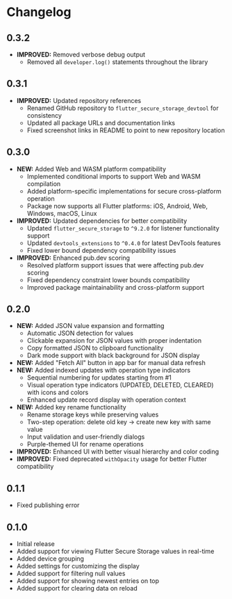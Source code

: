 # Changelog

## 0.3.2

* **IMPROVED:** Removed verbose debug output
  - Removed all `developer.log()` statements throughout the library

## 0.3.1

* **IMPROVED:** Updated repository references
  - Renamed GitHub repository to `flutter_secure_storage_devtool` for consistency
  - Updated all package URLs and documentation links
  - Fixed screenshot links in README to point to new repository location

## 0.3.0

* **NEW:** Added Web and WASM platform compatibility
  - Implemented conditional imports to support Web and WASM compilation
  - Added platform-specific implementations for secure cross-platform operation
  - Package now supports all Flutter platforms: iOS, Android, Web, Windows, macOS, Linux
* **IMPROVED:** Updated dependencies for better compatibility
  - Updated `flutter_secure_storage` to `^9.2.0` for listener functionality support
  - Updated `devtools_extensions` to `^0.4.0` for latest DevTools features
  - Fixed lower bound dependency compatibility issues
* **IMPROVED:** Enhanced pub.dev scoring
  - Resolved platform support issues that were affecting pub.dev scoring
  - Fixed dependency constraint lower bounds compatibility
  - Improved package maintainability and cross-platform support

## 0.2.0

* **NEW:** Added JSON value expansion and formatting
  - Automatic JSON detection for values
  - Clickable expansion for JSON values with proper indentation
  - Copy formatted JSON to clipboard functionality
  - Dark mode support with black background for JSON display
* **NEW:** Added "Fetch All" button in app bar for manual data refresh
* **NEW:** Added indexed updates with operation type indicators
  - Sequential numbering for updates starting from #1
  - Visual operation type indicators (UPDATED, DELETED, CLEARED) with icons and colors
  - Enhanced update record display with operation context
* **NEW:** Added key rename functionality
  - Rename storage keys while preserving values
  - Two-step operation: delete old key → create new key with same value
  - Input validation and user-friendly dialogs
  - Purple-themed UI for rename operations
* **IMPROVED:** Enhanced UI with better visual hierarchy and color coding
* **IMPROVED:** Fixed deprecated `withOpacity` usage for better Flutter compatibility

## 0.1.1

* Fixed publishing error

## 0.1.0

* Initial release
* Added support for viewing Flutter Secure Storage values in real-time
* Added device grouping
* Added settings for customizing the display
* Added support for filtering null values
* Added support for showing newest entries on top
* Added support for clearing data on reload 